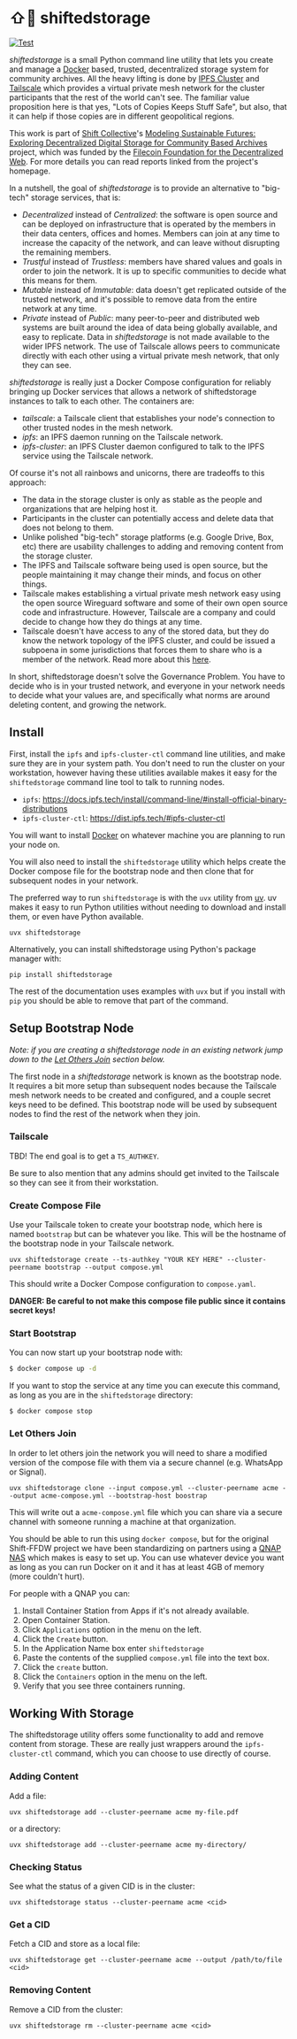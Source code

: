 # ⇧📁 shiftedstorage

[![Test](https://github.com/edsu/shiftedstorage/actions/workflows/test.yml/badge.svg)](https://github.com/edsu/shiftedstorage/actions/workflows/test.yml)

*shiftedstorage* is a small Python command line utility that lets you create and manage a [Docker] based, trusted, decentralized storage system for community archives. All the heavy lifting is done by [IPFS Cluster] and [Tailscale] which provides a virtual private mesh network for the cluster participants that the rest of the world can't see. The familiar value proposition here is that yes, "Lots of Copies Keeps Stuff Safe", but also, that it can help if those copies are in different geopolitical regions.

This work is part of [Shift Collective]'s [Modeling Sustainable Futures: Exploring Decentralized Digital Storage for Community Based Archives] project, which was funded by the [Filecoin Foundation for the Decentralized Web]. For more details you can read reports linked from the project's homepage.

In a nutshell, the goal of *shiftedstorage* is to provide an alternative to "big-tech" storage services, that is:

- *Decentralized* instead of *Centralized*: the software is open source and can
  be deployed on infrastructure that is operated by the members in their data centers,
  offices and homes. Members can join at any time to increase the capacity of the
  network, and can leave without disrupting the remaining members.
- *Trustful* instead of *Trustless*: members have shared values and goals in
  order to join the network. It is up to specific communities to decide what this means for them.
- *Mutable* instead of *Immutable*: data doesn't get replicated outside of the
  trusted network, and it's possible to remove data from the entire network at
  any time.
- *Private* instead of *Public*: many peer-to-peer and distributed web systems
  are built around the idea of data being globally available, and easy to
  replicate. Data in *shiftedstorage* is not made available to the
  wider IPFS network. The use of Tailscale allows peers to communicate
  directly with each other using a virtual private mesh network, that only they
  can see.

*shiftedstorage* is really just a Docker Compose configuration for reliably bringing up Docker services that allows a network of shiftedstorage instances to talk to each other. The containers are:

* *tailscale*: a Tailscale client that establishes your node's connection to other trusted nodes in the mesh network.
* *ipfs*: an IPFS daemon running on the Tailscale network.
* *ipfs-cluster*: an IPFS Cluster daemon configured to talk to the IPFS service using the Tailscale network.

Of course it's not all rainbows and unicorns, there are tradeoffs to this approach:

* The data in the storage cluster is only as stable as the people and organizations that are helping host it.
* Participants in the cluster can potentially access and delete data that does not belong to them.
* Unlike polished "big-tech" storage platforms (e.g. Google Drive, Box, etc) there are usability challenges to adding and removing content from the storage cluster.
* The IPFS and Tailscale software being used is open source, but the people maintaining it may change their minds, and focus on other things.
* Tailscale makes establishing a virtual private mesh network easy using the open source Wireguard software and some of their own open source code and infrastructure. However, Tailscale are a company and could decide to change how they do things at any time.
* Tailscale doesn't have access to any of the stored data, but they do know the network topology of the IPFS cluster, and could be issued a subpoena in some jurisdictions that forces them to share who is a member of the network. Read more about this [here](https://tailscale.com/blog/tailscale-privacy-anonymity).

In short, shiftedstorage doesn't solve the Governance Problem. You have to decide who is in your trusted network, and everyone in your network needs to decide what your values are, and specifically what norms are around deleting content, and growing the network.

## Install

First, install the `ipfs` and `ipfs-cluster-ctl` command line utilities, and make sure they are in your system path. You don't need to run the cluster on your workstation, however having these utilities available makes it easy for the `shiftedstorage` command line tool to talk to running nodes.

* `ipfs`: https://docs.ipfs.tech/install/command-line/#install-official-binary-distributions
* `ipfs-cluster-ctl`: https://dist.ipfs.tech/#ipfs-cluster-ctl

You will want to install [Docker] on whatever machine you are planning to run your node on.

You will also need to install the `shiftedstorage` utility which helps create the Docker compose file for the bootstrap node and then clone that for subsequent nodes in your network.

The preferred way to run `shiftedstorage` is with the `uvx` utility from [uv]. uv makes it easy to run Python utilities without needing to download and install them, or even have Python available.

```
uvx shiftedstorage
```

Alternatively, you can install shiftedstorage using Python's package manager with:

```
pip install shiftedstorage
```

The rest of the documentation uses examples with `uvx` but if you install with `pip` you should be able to remove that part of the command.

## Setup Bootstrap Node

*Note: if you are creating a shiftedstorage node in an existing network jump down to the [Let Others Join](#let-others-join) section below.*

The first node in a *shiftedstorage* network is known as the bootstrap node. It requires a bit more setup than subsequent nodes because the Tailscale mesh network needs to be created and configured, and a couple secret keys need to be defined. This bootstrap node will be used by subsequent nodes to find the rest of the network when they join.

### Tailscale

TBD! The end goal is to get a `TS_AUTHKEY`.

Be sure to also mention that any admins should get invited to the Tailscale so they can see it from their workstation.

### Create Compose File

Use your Tailscale token to create your bootstrap node, which here is named `bootstrap` but can be whatever you like. This will be the hostname of the bootstrap node in your Tailscale network.

```
uvx shiftedstorage create --ts-authkey "YOUR KEY HERE" --cluster-peername bootstrap --output compose.yml
```

This should write a Docker Compose configuration to `compose.yaml`.

**DANGER: Be careful to not make this compose file public since it contains secret keys!**

### Start Bootstrap

You can now start up your bootstrap node with:

```bash
$ docker compose up -d
```

If you want to stop the service at any time you can execute this command, as long as you are in the `shiftedstorage` directory:

```
$ docker compose stop
```

### Let Others Join

In order to let others join the network you will need to share a modified version of the compose file with them via a secure channel (e.g. WhatsApp or Signal).

```
uvx shiftedstorage clone --input compose.yml --cluster-peername acme --output acme-compose.yml --bootstrap-host boostrap
```

This will write out a `acme-compose.yml` file which you can share via a secure channel with someone running a machine at that organization.

You should be able to run this using `docker compose`, but for the original Shift-FFDW project we have been standardizing on partners using a [QNAP NAS](https://www.qnap.com/en-us/product/tbs-h574tx) which makes is easy to set up. You can use whatever device you want as long as you can run Docker on it and it has at least 4GB of memory (more couldn't hurt).

For people with a QNAP you can:

1. Install Container Station from Apps if it's not already available.
2. Open Container Station.
3. Click `Applications` option in the menu on the left.
4. Click the `Create` button.
5. In the Application Name box enter `shiftedstorage`
6. Paste the contents of the supplied `compose.yml` file into the text box.
7. Click the `create` button.
8. Click the `Containers` option in the menu on the left.
9. Verify that you see three containers running.

## Working With Storage

The shiftedstorage utility offers some functionality to add and remove content from storage. These are really just wrappers around the `ipfs-cluster-ctl` command, which you can choose to use directly of course.

### Adding Content

Add a file:

```
uvx shiftedstorage add --cluster-peername acme my-file.pdf
```

or a directory:

```
uvx shiftedstorage add --cluster-peername acme my-directory/
```

### Checking Status

See what the status of a given CID is in the cluster:

```
uvx shiftedstorage status --cluster-peername acme <cid>
```

### Get a CID

Fetch a CID and store as a local file:

```
uvx shiftedstorage get --cluster-peername acme --output /path/to/file <cid>
```

### Removing Content

Remove a CID from the cluster:

```
uvx shiftedstorage rm --cluster-peername acme <cid>
```

[uv]: https://docs.astral.sh/uv/getting-started/installation/
[Docker]: https://www.docker.com/get-started/
[Tailscale]: https://tailscale.com/
[IPFS Cluster]: https://ipfscluster.io/
[Git]: https://git-scm.com/
[Filecoin Foundation for the Decentralized Web]: https://ffdweb.org/
[Modeling Sustainable Futures: Exploring Decentralized Digital Storage for Community Based Archives]: https://www.shiftcollective.us/ffdw
[Shift Collective]: https://www.shiftcollective.us/
